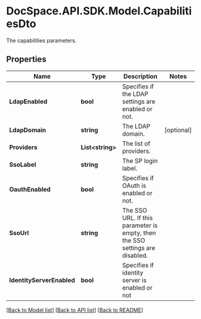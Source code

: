 # DocSpace.API.SDK.Model.CapabilitiesDto
The capabilities parameters.

## Properties

Name | Type | Description | Notes
------------ | ------------- | ------------- | -------------
**LdapEnabled** | **bool** | Specifies if the LDAP settings are enabled or not. | 
**LdapDomain** | **string** | The LDAP domain. | [optional] 
**Providers** | **List&lt;string&gt;** | The list of providers. | 
**SsoLabel** | **string** | The SP login label. | 
**OauthEnabled** | **bool** | Specifies if OAuth is enabled or not. | 
**SsoUrl** | **string** | The SSO URL. If this parameter is empty, then the SSO settings are disabled. | 
**IdentityServerEnabled** | **bool** | Specifies if identity server is enabled or not | 

[[Back to Model list]](../README.md#documentation-for-models) [[Back to API list]](../README.md#documentation-for-api-endpoints) [[Back to README]](../README.md)

